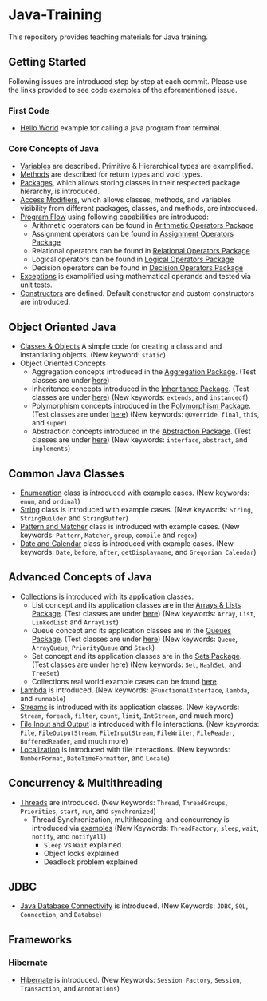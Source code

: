 # Java-Training
This repository provides teaching materials for Java training.
## Getting Started
Following issues are introduced step by step at each commit. Please use the links provided to see code examples of the aforementioned issue.
### First Code
* [Hello World](https://github.com/Umit-Soylu/Java-Training/tree/HelloWorld) example for calling a java program from terminal.
### Core Concepts of Java
* [Variables](https://github.com/Umit-Soylu/Java-Training/tree/Variables) are described. Primitive & Hierarchical types are examplified. 
* [Methods](https://github.com/Umit-Soylu/Java-Training/tree/Methods) are described for return types and void types. 
* [Packages](https://github.com/Umit-Soylu/Java-Training/tree/Packages), which allows storing classes in their respected package hierarchy, is introduced.
* [Access Modifiers](https://github.com/Umit-Soylu/Java-Training/tree/Modifiers), which allows classes, methods, and variables visibility from different packages, classes, and methods, are introduced.
* [Program Flow](https://github.com/Umit-Soylu/Java-Training/tree/ProgramFlow) using following capabilities are introduced:
  - Arithmetic operators can be found in [Arithmetic Operators Package](src/com/bilgeadam/java/tutorials/program_flow/arithmetic_operators)
  - Assignment operators can be found in [Assignment Operators Package](src/com/bilgeadam/java/tutorials/program_flow/assignment_operators)
  - Relational operators can be found in [Relational Operators Package](src/com/bilgeadam/java/tutorials/program_flow/relational_operators)
  - Logical operators can be found in [Logical Operators Package](src/com/bilgeadam/java/tutorials/program_flow/logical_operators)
  - Decision operators can be found in [Decision Operators Package](src/com/bilgeadam/java/tutorials/program_flow/decision_operators)
* [Exceptions](https://github.com/Umit-Soylu/Java-Training/tree/Exceptions) is examplified using mathematical operands and tested via unit tests.
* [Constructors](https://github.com/Umit-Soylu/Java-Training/tree/Constructors) are defined. Default constructor and custom constructors are introduced.
## Object Oriented Java
* [Classes & Objects](https://github.com/Umit-Soylu/Java-Training/tree/ClassesObjects) A simple code for creating a class and and instantiating objects. (New keyword: `static`)
* Object Oriented Concepts
  - Aggregation concepts introduced in the [Aggregation Package](/com/bilgeadam/java/tutorials/enumeration/aggreagation/). (Test classes are under [here](/test/com/bilgeadam/java/tutorials/oop/aggregation/)) 
  - Inheritence concepts introduced in the [Inheritance Package](/com/bilgeadam/java/tutorials/enumeration/inheritance/). (Test classes are under [here](/test/com/bilgeadam/java/tutorials/oop/inheritance/)) (New keywords: `extends`, and `instanceof`)
  - Polymorphism concepts introduced in the [Polymorphism Package](/com/bilgeadam/java/tutorials/enumeration/inheritance/). (Test classes are under [here](/test/com/bilgeadam/java/tutorials/oop/inheritance/)) (New keywords: `@Override`, `final`, `this`, and `super`) 
  - Abstraction concepts introduced in the [Abstraction Package](/com/bilgeadam/java/tutorials/enumeration/abstraction/). (Test classes are under [here](/test/com/bilgeadam/java/tutorials/oop/abstraction/)) (New keywords: `interface`, `abstract`, and `implements`) 
## Common Java Classes
* [Enumeration](https://github.com/Umit-Soylu/Java-Training/tree/Enumeration) class is introduced with example cases. (New keywords: `enum`, and `ordinal`)
* [String](https://github.com/Umit-Soylu/Java-Training/tree/Strings) class is introduced with example cases. (New keywords: `String`, `StringBuilder` and `StringBuffer`)
* [Pattern and Matcher](https://github.com/Umit-Soylu/Java-Training/tree/PatternMatcher) class is introduced with example cases. (New keywords: `Pattern`, `Matcher`, `group`, `compile` and `regex`)
* [Date and Calendar](https://github.com/Umit-Soylu/Java-Training/tree/DateTime) class is introduced with example cases. (New keywords: `Date`, `before`, `after`, `getDisplayname`, and `Gregorian Calendar`)
## Advanced Concepts of Java
* [Collections](https://github.com/Umit-Soylu/Java-Training/tree/Collections) is introduced with its application classes. 
  - List concept and its application classes are in the [Arrays & Lists Package](/src/com/bilgeadam/java/tutorials/collections/arrays_lists/). (Test classes are under [here](/test/com/bilgeadam/java/tutorials/collections/arrays_lists/)) (New keywords: `Array`, `List`, `LinkedList` and `ArrayList`)
  - Queue concept and its application classes are in the [Queues Package](/src/com/bilgeadam/java/tutorials/collections/queues/). (Test classes are under [here](/test/com/bilgeadam/java/tutorials/collections/queues/)) (New keywords: `Queue`, `ArrayQueue`, `PriorityQueue` and `Stack`)
  - Set concept and its application classes are in the [Sets Package](/src/com/bilgeadam/java/tutorials/collections/sets/). (Test classes are under [here](/test/com/bilgeadam/java/tutorials/collections/sets/)) (New keywords: `Set`, `HashSet`, and `TreeSet`)
  - Collections real world example cases can be found [here](/src/com/bilgeadam/java/examples/). 
* [Lambda](https://github.com/Umit-Soylu/Java-Training/edit/Lambdas) is introduced. (New keywords: `@FunctionalInterface`, `lambda`, and `runnable`)  
* [Streams](https://github.com/Umit-Soylu/Java-Training/tree/Streams) is introduced with its application classes. (New keywords: `Stream`, `foreach`, `filter`, `count`, `limit`, `IntStream`, and much more)
* [File Input and Output](https://github.com/Umit-Soylu/Java-Training/tree/FileIO) is introduced with file interactions. (New keywords: `File`, `FileOutputStream`, `FileInputStream`, `FileWriter`, `FileReader`, `BufferedReader`, and much more)
* [Localization](https://github.com/Umit-Soylu/Java-Training/tree/Localization) is introduced with file interactions. (New keywords: `NumberFormat`, `DateTimeFormatter`, and `Locale`)
## Concurrency & Multithreading
* [Threads](https://github.com/Umit-Soylu/Java-Training/tree/Threads) are introduced. (New Keywords: `Thread`, `ThreadGroups`, `Priorities`, `start`, `run`, and `synchronized`)
  - Thread Synchronization, multithreading, and concurrency is introduced via [examples](https://github.com/Umit-Soylu/Java-Training/tree/Threads/src/com/bilgeadam/java/tutorials/examples) (New Keywords: `ThreadFactory`, `sleep`, `wait`, `notify`, and `notifyAll`)  
    - `Sleep` vs `Wait` explained.
    - Object locks explained  
    - Deadlock problem explained
## JDBC
* [Java Database Connectivity](https://github.com/Umit-Soylu/Java-Training/tree/JDBC) is introduced. (New Keywords: `JDBC`, `SQL`, `Connection`, and `Databse`)
## Frameworks
### Hibernate
* [Hıbernate](https://github.com/Umit-Soylu/Java-Training/tree/Hibernate) is introduced. (New Keywords: `Session Factory`, `Session`, `Transaction`, and `Annotations`)

